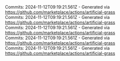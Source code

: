 Commits: 2024-11-12T09:19:21.561Z - Generated via https://github.com/marketplace/actions/artificial-grass
<br>
Commits: 2024-11-12T09:19:21.561Z - Generated via https://github.com/marketplace/actions/artificial-grass
<br>
Commits: 2024-11-12T09:19:21.561Z - Generated via https://github.com/marketplace/actions/artificial-grass
<br>
Commits: 2024-11-12T09:19:21.561Z - Generated via https://github.com/marketplace/actions/artificial-grass
<br>
Commits: 2024-11-12T09:19:21.561Z - Generated via https://github.com/marketplace/actions/artificial-grass
<br>
